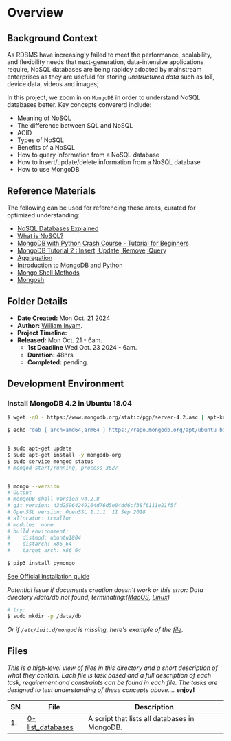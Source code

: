 # Overview #

## Background Context ##
As RDBMS have increasingly failed to meet the performance, scalability, and flexibility needs that next-generation, data-intensive applications require, NoSQL databases are being rapidcy adopted  by mainstream enterprises as they are usefuld for storing *unstructured data* such as  IoT, device data, videos and images;

In this project, we zoom in on `MongoDB` in order to understand NoSQL databases better. Key concepts convererd include:
- Meaning of NoSQL
- The difference between SQL and NoSQL 
- ACID 
- Types of NoSQL
- Benefits of a NoSQL 
- How to query information from a NoSQL database
- How to insert/update/delete information from a NoSQL database
- How to use MongoDB


## Reference Materials ##
The following can be used for referencing these areas, curated for optimized understanding:
- [NoSQL Databases Explained](https://riak.com/resources/nosql-databases/)
- [What is NoSQL?](https://www.youtube.com/watch?v=qUV2j3XBRHc)
- [MongoDB with Python Crash Course - Tutorial for Beginners
](https://www.youtube.com/watch?v=E-1xI85Zog8)
- [MongoDB Tutorial 2 : Insert, Update, Remove, Query](https://www.youtube.com/watch?v=CB9G5Dvv-EE)
- [Aggregation](https://www.mongodb.com/docs/manual/aggregation/)
- [Introduction to MongoDB and Python](https://realpython.com/introduction-to-mongodb-and-python/)
- [Mongo Shell Methods](https://www.mongodb.com/docs/manual/reference/method/)
- [Mongosh](https://www.mongodb.com/docs/mongodb-shell/#mongodb-binary-bin.mongosh)



## Folder Details ###
- **Date Created:** Mon Oct. 21 2024
- **Author:** [William Inyam](https.//github.com/thecypherzen/alx-backend-storage/blob/main/0x00-MySQL_Advanced/0x01-NoSQL).
- **Project Timeline:**
- **Released:** Mon Oct. 21 - 6am.
  - **1st Deadline** Wed Oct. 23 2024 - 6am.
  - **Duration:** 48hrs
  - **Completed:** pending.


## Development Environment ##
### Install MongoDB 4.2 in Ubuntu 18.04 ###

``` sh
$ wget -qO - https://www.mongodb.org/static/pgp/server-4.2.asc | apt-key add -

$ echo "deb [ arch=amd64,arm64 ] https://repo.mongodb.org/apt/ubuntu bionic/mongodb-org/4.2 multiverse" > /etc/apt/sources.list.d/mongodb-org-4.2.list


$ sudo apt-get update
$ sudo apt-get install -y mongodb-org
$ sudo service mongod status
# mongod start/running, process 3627


$ mongo --version
# Output
# MongoDB shell version v4.2.8
# git version: 43d25964249164d76d5e04dd6cf38f6111e21f5f
# OpenSSL version: OpenSSL 1.1.1  11 Sep 2018
# allocator: tcmalloc
# modules: none
# build environment:
#    distmod: ubuntu1804
#    distarch: x86_64
#    target_arch: x86_64
  
$ pip3 install pymongo

```
[See Official installation guide](https://www.mongodb.com/docs/manual/tutorial/install-mongodb-on-ubuntu/)

*Potential issue if documents creation doesn’t work or this error: Data directory /data/db not found, terminating:([MacOS](https://bryantson.medium.com/fixing-data-db-not-found-error-in-macos-x-when-starting-mongodb-d7b82abb2479), [Linux](https://stackoverflow.com/questions/37702957/mongodb-data-db-not-found))*

``` sh
# try: 
$ sudo mkdir -p /data/db
```

*Or if `/etc/init.d/mongod` is missing, here's example of the [file](https://github.com/thecypherzen/alx-backend-storage/blob/main/0x01-NoSQL/.mongo_script.sh).*<br/>

## Files  ###
*This is a high-level view of files in this directory and a short description of what they contain. Each file is task based and a full description of each task, requirement and constraints can be found in each file. The tasks are designed to test understanding of these concepts above....* **enjoy!**

| **SN** | File                         | Description                                         |
|----|------------------------------|-----------------------------------------------------|
| 1. | [0-list_databases](https://github.com/thecypherzen/alx-backend-storage/blob/main/0x01-NoSQL/0-list_databases) | A script that lists all databases in MongoDB. |
 

